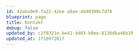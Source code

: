 ```yaml
---
id: 42aba9e0-fa22-42ee-a8ae-eb40300c7d78
blueprint: page
title: Kontakt
debug: false
updated_by: c2f8321e-be41-4d83-b9ee-8136dba46b39
updated_at: 1716972017
---
```

